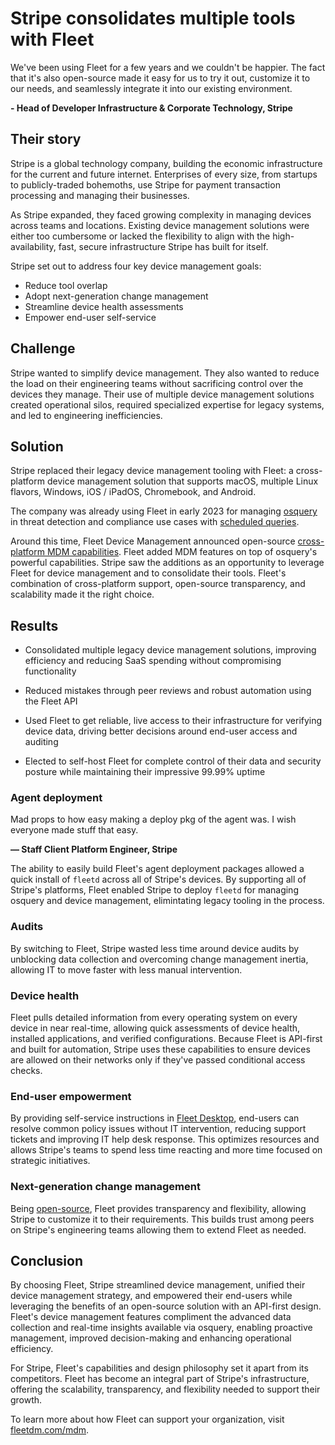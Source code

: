 # Stripe consolidates multiple tools with Fleet

<div purpose="attribution-quote">

We've been using Fleet for a few years and we couldn't be happier. The fact that it's also open-source made it easy for us to try it out, customize it to our needs, and seamlessly integrate it into our existing environment.

**- Head of Developer Infrastructure & Corporate Technology, Stripe**
</div>

## Their story

Stripe is a global technology company, building the economic infrastructure for the current and future internet. Enterprises of every size, from startups to publicly-traded bohemoths, use Stripe for payment transaction processing and managing their businesses.

As Stripe expanded, they faced growing complexity in managing devices across teams and locations. Existing device management solutions were either too cumbersome or lacked the flexibility to align with the high-availability, fast, secure infrastructure Stripe has built for itself.

Stripe set out to address four key device management goals:

- Reduce tool overlap
- Adopt next-generation change management
- Streamline device health assessments
- Empower end-user self-service

## Challenge

Stripe wanted to simplify device management. They also wanted to reduce the load on their engineering teams without sacrificing control over the devices they manage. Their use of multiple device management solutions created operational silos, required specialized expertise for legacy systems, and led to engineering inefficiencies.

## Solution

Stripe replaced their legacy device management tooling with Fleet: a cross-platform device management solution that supports macOS, multiple Linux flavors, Windows, iOS / iPadOS, Chromebook, and Android.

The company was already using Fleet in early 2023 for managing [osquery](https://www.osquery.io/) in threat detection and compliance use cases with [scheduled queries](https://fleetdm.com/guides/queries).

Around this time, Fleet Device Management announced open-source [cross-platform MDM capabilities](https://www.computerworld.com/article/1622574/fleet-announces-open-source-cross-platform-mdm-solution.html). Fleet added MDM features on top of osquery's powerful capabilities. Stripe saw the additions as an opportunity to leverage Fleet for device management and to consolidate their tools. Fleet's combination of cross-platform support, open-source transparency, and scalability made it the right choice.

## Results

<div purpose="checklist">

- Consolidated multiple legacy device management solutions, improving efficiency and reducing SaaS spending without compromising functionality

- Reduced mistakes through peer reviews and robust automation using the Fleet API

- Used Fleet to get reliable, live access to their infrastructure for verifying device data, driving better decisions around end-user access and auditing

- Elected to self-host Fleet for complete control of their data and security posture while maintaining their impressive 99.99% uptime
</div>

### Agent deployment

<div purpose="attribution-quote">

Mad props to how easy making a deploy pkg of the agent was. I wish everyone made stuff that easy.

**— Staff Client Platform Engineer, Stripe**
</div>

The ability to easily build Fleet's agent deployment packages allowed a quick install of `fleetd` across all of Stripe's devices. By supporting all of Stripe's platforms, Fleet enabled Stripe to deploy `fleetd` for managing osquery and device management, elimintating legacy tooling in the process.

### Audits

By switching to Fleet, Stripe wasted less time around device audits by unblocking data collection and overcoming change management inertia, allowing IT to move faster with less manual intervention. 

### Device health

Fleet pulls detailed information from every operating system on every device in near real-time, allowing quick assessments of device health, installed applications, and verified configurations. Because Fleet is API-first and built for automation, Stripe uses these capabilities to ensure devices are allowed on their networks only if they've passed conditional access checks.

### End-user empowerment

By providing self-service instructions in [Fleet Desktop](https://fleetdm.com/guides/fleet-desktop#basic-article), end-users can resolve common policy issues without IT intervention, reducing support tickets and improving IT help desk response. This optimizes resources and allows Stripe's teams to spend less time reacting and more time focused on strategic initiatives.

### Next-generation change management

Being [open-source](http://fleetdm.com/handbook/company/why-this-way?utm_content=eo-security#why-open-source), Fleet provides transparency and flexibility, allowing Stripe to customize it to their requirements. This builds trust among peers on Stripe's engineering teams allowing them to extend Fleet as needed.

## Conclusion

By choosing Fleet, Stripe streamlined device management, unified their device management strategy, and empowered their end-users while leveraging the benefits of an open-source solution with an API-first design. Fleet's device management features compliment the advanced data collection and real-time insights available via osquery, enabling proactive management, improved decision-making and enhancing operational efficiency.

For Stripe, Fleet's capabilities and design philosophy set it apart from its competitors. Fleet has become an integral part of Stripe's infrastructure, offering the scalability, transparency, and flexibility needed to support their growth.

To learn more about how Fleet can support your organization, visit [fleetdm.com/mdm](https://fleetdm.com/mdm).

<call-to-action></call-to-action>

<meta name="category" value="announcements">
<meta name="authorGitHubUsername" value="nonpunctual">
<meta name="authorFullName" value="Brock Walters">
<meta name="publishedOn" value="2025-09-26">
<meta name="articleTitle" value="Stripe consolidates multiple tools with Fleet">
<meta name="description" value="Stripe consolidates multiple tools with Fleet">
<meta name="showOnTestimonialsPageWithEmoji" value="🥀">
